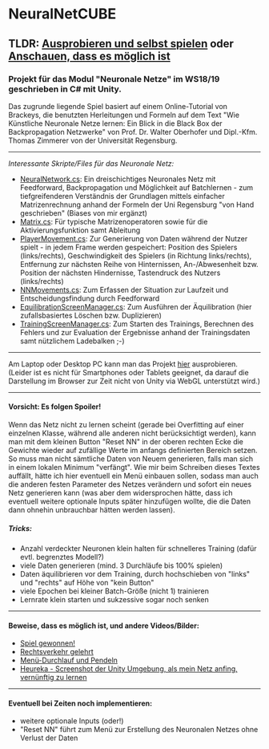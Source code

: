 # NeuralNetCUBE
TLDR: [Ausprobieren und selbst spielen](http://www-stud.uni-due.de/~scjokepp/NeuralNetCUBE/) oder [Anschauen, dass es möglich ist](https://raw.githubusercontent.com/Banana-Blade/NeuralNetCUBE/master/SuccessVideo.mp4)
---
### Projekt für das Modul "Neuronale Netze" im WS18/19 geschrieben in C# mit Unity.

Das zugrunde liegende Spiel basiert auf einem Online-Tutorial von Brackeys, die benutzten Herleitungen und Formeln auf dem Text "Wie Künstliche Neuronale Netze lernen: Ein Blick in die Black Box der Backpropagation Netzwerke" von Prof. Dr. Walter Oberhofer und Dipl.-Kfm. Thomas Zimmerer von der Universität Regensburg.

***

*Interessante Skripte/Files für das Neuronale Netz:*
  * [NeuralNetwork.cs](NeuralNetCUBEProject/Assets/Scripts/NeuralNetwork.cs): Ein dreischichtiges Neuronales Netz mit Feedforward, Backpropagation und Möglichkeit auf Batchlernen - zum tiefgreifenderen Verständnis der Grundlagen mittels einfacher Matrizenrechnung anhand der Formeln der Uni Regensburg "von Hand geschrieben" (Biases von mir ergänzt)
  * [Matrix.cs](NeuralNetCUBEProject/Assets/Scripts/Matrix.cs): Für typische Matrizenoperatoren sowie für die Aktivierungsfunktion samt Ableitung
  * [PlayerMovement.cs](NeuralNetCUBEProject/Assets/Scripts/PlayerMovement.cs): Zur Generierung von Daten während der Nutzer spielt - in jedem Frame werden gespeichert: Position des Spielers (links/rechts), Geschwindigkeit des Spielers (in Richtung links/rechts), Entfernung zur nächsten Reihe von Hinternissen, An-/Abwesenheit bzw. Position der nächsten Hindernisse, Tastendruck des Nutzers (links/rechts)
  * [NNMovements.cs](NeuralNetCUBEProject/Assets/Scripts/NNMovement.cs): Zum Erfassen der Situation zur Laufzeit und Entscheidungsfindung durch Feedforward
  * [EquilibrationScreenManager.cs](NeuralNetCUBEProject/Assets/Scripts/EquilibrationScreenManager.cs): Zum Ausführen der Äquilibration (hier zufallsbasiertes Löschen bzw. Duplizieren)
  * [TrainingScreenManager.cs](NeuralNetCUBEProject/Assets/Scripts/TrainingScreenManager.cs): Zum Starten des Trainings, Berechnen des Fehlers und zur Evaluation der Ergebnisse anhand der Trainingsdaten samt nützlichem Ladebalken ;-)
  
***

Am Laptop oder Desktop PC kann man das Projekt [hier](http://www-stud.uni-due.de/~scjokepp/NeuralNetCUBE/) ausprobieren. (Leider ist es nicht für Smartphones oder Tablets geeignet, da darauf die Darstellung im Browser zur Zeit nicht von Unity via WebGL unterstützt wird.)

***

#### Vorsicht: Es folgen Spoiler!

Wenn das Netz nicht zu lernen scheint (gerade bei Overfitting auf einer einzelnen Klasse, während alle anderen nicht berücksichtigt werden), kann man mit dem kleinen Button "Reset NN" in der oberen rechten Ecke die Gewichte wieder auf zufällige Werte im anfangs definierten Bereich setzen. So muss man nicht sämtliche Daten von Neuem generieren, falls man sich in einem lokalen Minimum "verfängt". Wie mir beim Schreiben dieses Textes auffällt, hätte ich hier eventuell ein Menü einbauen sollen, sodass man auch die anderen festen Parameter des Netzes verändern und sofort ein neues Netz generieren kann (was aber dem widersprochen hätte, dass ich eventuell weitere optionale Inputs später hinzufügen wollte, die die Daten dann ohnehin unbrauchbar hätten werden lassen).

##### Tricks:
- Anzahl verdeckter Neuronen klein halten für schnelleres Training (dafür evtl. begrenztes Modell?)
- viele Daten generieren (mind. 3 Durchläufe bis 100% spielen)
- Daten äquilibrieren vor dem Training, durch hochschieben von "links" und "rechts" auf Höhe von "kein Button"
- viele Epochen bei kleiner Batch-Größe (nicht 1) trainieren
- Lernrate klein starten und sukzessive sogar noch senken

---

#### Beweise, dass es möglich ist, und andere Videos/Bilder:
- [Spiel gewonnen!](https://raw.githubusercontent.com/Banana-Blade/NeuralNetCUBE/master/SuccessVideo.mp4)
- [Rechtsverkehr gelehrt](https://raw.githubusercontent.com/Banana-Blade/NeuralNetCUBE/master/Right-hand%20driving.mp4)
- [Menü-Durchlauf und Pendeln](https://raw.githubusercontent.com/Banana-Blade/NeuralNetCUBE/master/WalkthroughVideoWithPendulum.mp4)
- [Heureka - Screenshot der Unity Umgebung, als mein Netz anfing, vernünftig zu lernen](https://raw.githubusercontent.com/Banana-Blade/NeuralNetCUBE/master/ScreenshotUnity.jpg)

---

#### Eventuell bei Zeiten noch implementieren:
- weitere optionale Inputs (oder!)
- "Reset NN" führt zum Menü zur Erstellung des Neuronalen Netzes ohne Verlust der Daten
